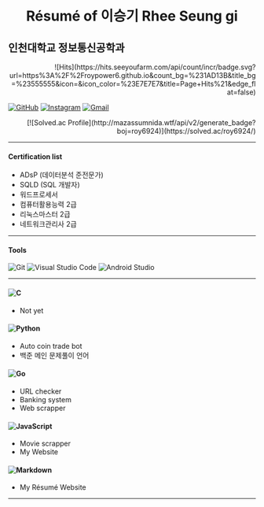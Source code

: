# **<center>Résumé of 이승기 Rhee Seung gi</center>** 
## **인천대학교 정보통신공학과** 
<div style="text-align: right">![Hits](https://hits.seeyoufarm.com/api/count/incr/badge.svg?url=https%3A%2F%2Froypower6.github.io&count_bg=%231AD13B&title_bg=%23555555&icon=&icon_color=%23E7E7E7&title=Page+Hits%21&edge_flat=false)</div>


[![GitHub](https://img.shields.io/badge/My%20Github-181717.svg?&style=for-the-badge&logo=GitHub&logoColor=white&link=https://github.com/roypower6?tab=repositories)](https://github.com/roypower6?tab=repositories)
[![Instagram](https://img.shields.io/badge/My%20Instagram-E4405F.svg?&style=for-the-badge&logo=Instagram&logoColor=white&link=https://www.instagram.com/seunggi860/)](https://www.instagram.com/seunggi860/)
[![Gmail](https://img.shields.io/badge/My%20Gmail-EA4335.svg?&style=for-the-badge&logo=Gmail&logoColor=white&link=mailto:roy040707@gmail.com)](mailto:roy040707@gmail.com)


<div style="text-align: right">[![Solved.ac Profile](http://mazassumnida.wtf/api/v2/generate_badge?boj=roy6924)](https://solved.ac/roy6924/)</div>

* * *


#### Certification list
* ADsP (데이터분석 준전문가)
* SQLD (SQL 개발자)
* 워드프로세서
* 컴퓨터활용능력 2급
* 리눅스마스터 2급
* 네트워크관리사 2급


* * *

#### Tools
![Git](https://img.shields.io/badge/Git-F05032.svg?&style=for-the-badge&logo=Git&logoColor=white)
![Visual Studio Code](https://img.shields.io/badge/Visual%20Studio%20Code-007ACC.svg?&style=for-the-badge&logo=Visual%20Studio%20Code&logoColor=white)
![Android Studio](https://img.shields.io/badge/Android%20Studio-3DDC84.svg?&style=for-the-badge&logo=Android%20Studio&logoColor=white)


* * *

#### ![C](https://img.shields.io/badge/C-A8B9CC.svg?&style=for-the-badge&logo=C&logoColor=white)
* Not yet

#### ![Python](https://img.shields.io/badge/Python-3776AB.svg?&style=for-the-badge&logo=Python&logoColor=white)
* Auto coin trade bot
* 백준 메인 문제풀이 언어

#### ![Go](https://img.shields.io/badge/Go-00ADD8.svg?&style=for-the-badge&logo=Go&logoColor=white)
* URL checker
* Banking system
* Web scrapper

#### ![JavaScript](https://img.shields.io/badge/JavaScript-F7DF1E.svg?&style=for-the-badge&logo=javascript&logoColor=white)
* Movie scrapper
* My Website

#### ![Markdown](https://img.shields.io/badge/Markdown-000000.svg?&style=for-the-badge&logo=Markdown&logoColor=white)

* My Résumé Website

* * *

